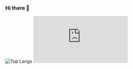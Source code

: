 ### Hi there 👋

![Top Langs](https://github-readme-stats.vercel.app/api/top-langs/?username=anuraghazra&layout=compact)
[![My languages](https://github-stats-evirunurm.vercel.app/api/languages.js?username=mikequinton)](https://github.com/evirunurm/github-stats)

<!--
**MikeQuinton/MikeQuinton** is a ✨ _special_ ✨ repository because its `README.md` (this file) appears on your GitHub profile.

Here are some ideas to get you started:

- 🔭 I’m currently working on ...
- 🌱 I’m currently learning ...
- 👯 I’m looking to collaborate on ...
- 🤔 I’m looking for help with ...
- 💬 Ask me about ...
- 📫 How to reach me: ...
- 😄 Pronouns: ...
- ⚡ Fun fact: ...
-->
